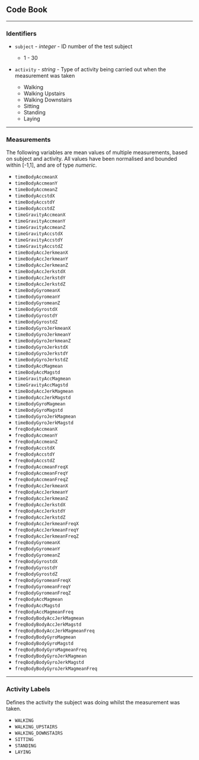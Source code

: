 ## Code Book 

***
### Identifiers

* `subject` - *integer* - ID number of the test subject
    + 1 - 30

* `activity` - *string* - Type of activity being carried out when the measurement was taken
    + Walking
    + Walking Upstairs
    + Walking Downstairs
    + Sitting
    + Standing
    + Laying

***
### Measurements

The following variables are mean values of multiple measurements, based on subject and activity. All values have been normalised and bounded within [-1,1], and are of type *numeric*.

* ` timeBodyAccmeanX `
* ` timeBodyAccmeanY `
* ` timeBodyAccmeanZ `
* ` timeBodyAccstdX `
* ` timeBodyAccstdY `
* ` timeBodyAccstdZ `
* ` timeGravityAccmeanX `
* ` timeGravityAccmeanY `
* ` timeGravityAccmeanZ `
* ` timeGravityAccstdX `
* ` timeGravityAccstdY `
* ` timeGravityAccstdZ `
* ` timeBodyAccJerkmeanX `
* ` timeBodyAccJerkmeanY `
* ` timeBodyAccJerkmeanZ `
* ` timeBodyAccJerkstdX `
* ` timeBodyAccJerkstdY `
* ` timeBodyAccJerkstdZ `
* ` timeBodyGyromeanX `
* ` timeBodyGyromeanY `
* ` timeBodyGyromeanZ `
* ` timeBodyGyrostdX `
* ` timeBodyGyrostdY `
* ` timeBodyGyrostdZ `
* ` timeBodyGyroJerkmeanX `
* ` timeBodyGyroJerkmeanY `
* ` timeBodyGyroJerkmeanZ `
* ` timeBodyGyroJerkstdX `
* ` timeBodyGyroJerkstdY `
* ` timeBodyGyroJerkstdZ `
* ` timeBodyAccMagmean `
* ` timeBodyAccMagstd `
* ` timeGravityAccMagmean `
* ` timeGravityAccMagstd `
* ` timeBodyAccJerkMagmean `
* ` timeBodyAccJerkMagstd `
* ` timeBodyGyroMagmean `
* ` timeBodyGyroMagstd `
* ` timeBodyGyroJerkMagmean `
* ` timeBodyGyroJerkMagstd `
* ` freqBodyAccmeanX `
* ` freqBodyAccmeanY `
* ` freqBodyAccmeanZ `
* ` freqBodyAccstdX `
* ` freqBodyAccstdY `
* ` freqBodyAccstdZ `
* ` freqBodyAccmeanFreqX `
* ` freqBodyAccmeanFreqY `
* ` freqBodyAccmeanFreqZ `
* ` freqBodyAccJerkmeanX `
* ` freqBodyAccJerkmeanY `
* ` freqBodyAccJerkmeanZ `
* ` freqBodyAccJerkstdX `
* ` freqBodyAccJerkstdY `
* ` freqBodyAccJerkstdZ `
* ` freqBodyAccJerkmeanFreqX `
* ` freqBodyAccJerkmeanFreqY `
* ` freqBodyAccJerkmeanFreqZ `
* ` freqBodyGyromeanX `
* ` freqBodyGyromeanY `
* ` freqBodyGyromeanZ `
* ` freqBodyGyrostdX `
* ` freqBodyGyrostdY `
* ` freqBodyGyrostdZ `
* ` freqBodyGyromeanFreqX `
* ` freqBodyGyromeanFreqY `
* ` freqBodyGyromeanFreqZ `
* ` freqBodyAccMagmean `
* ` freqBodyAccMagstd `
* ` freqBodyAccMagmeanFreq `
* ` freqBodyBodyAccJerkMagmean `
* ` freqBodyBodyAccJerkMagstd `
* ` freqBodyBodyAccJerkMagmeanFreq `
* ` freqBodyBodyGyroMagmean `
* ` freqBodyBodyGyroMagstd `
* ` freqBodyBodyGyroMagmeanFreq `
* ` freqBodyBodyGyroJerkMagmean `
* ` freqBodyBodyGyroJerkMagstd `
* ` freqBodyBodyGyroJerkMagmeanFreq `

***
### Activity Labels

Defines the activity the subject was doing whilst the measurement was taken.

* `WALKING`
* `WALKING_UPSTAIRS`
* `WALKING_DOWNSTAIRS`
* `SITTING`
* `STANDING`
* `LAYING`